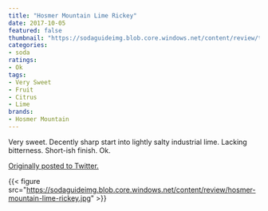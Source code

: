 ```yaml
---
title: "Hosmer Mountain Lime Rickey"
date: 2017-10-05
featured: false
thumbnail: "https://sodaguideimg.blob.core.windows.net/content/review/thumbs/hosmer-mountain-lime-rickey.jpg"
categories:
- soda
ratings:
- Ok
tags:
- Very Sweet
- Fruit
- Citrus
- Lime
brands:
- Hosmer Mountain
---
```


Very sweet. Decently sharp start into lightly salty industrial lime. Lacking bitterness. Short-ish finish. Ok.

[Originally posted to Twitter.](https://twitter.com/Cavorter/status/915992444482842624)

{{< figure src="https://sodaguideimg.blob.core.windows.net/content/review/hosmer-mountain-lime-rickey.jpg" >}}
